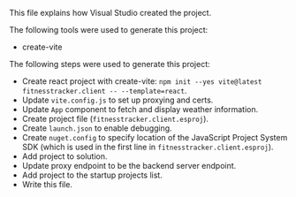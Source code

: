 This file explains how Visual Studio created the project.

The following tools were used to generate this project:
- create-vite

The following steps were used to generate this project:
- Create react project with create-vite: `npm init --yes vite@latest fitnesstracker.client -- --template=react`.
- Update `vite.config.js` to set up proxying and certs.
- Update `App` component to fetch and display weather information.
- Create project file (`fitnesstracker.client.esproj`).
- Create `launch.json` to enable debugging.
- Create `nuget.config` to specify location of the JavaScript Project System SDK (which is used in the first line in `fitnesstracker.client.esproj`).
- Add project to solution.
- Update proxy endpoint to be the backend server endpoint.
- Add project to the startup projects list.
- Write this file.
